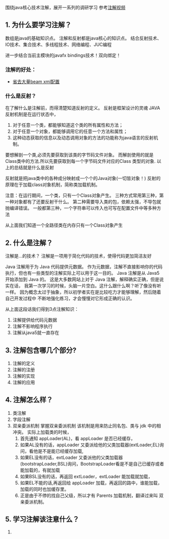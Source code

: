 
围绕java核心技术注解，展开一系列的调研学习
参考[注解视频][1]

## 1. 为什么要学习注解？

数组是java的基础知识点。
注解和反射都是java核心的知识点。
结合反射技术、IO技术、集合技术、多线程技术、网络编程、JUC编程

进一步结合当前主模块的javafx bindings技术！双向绑定！

### 注解的好处：
  - [省去大量beam xml配置][2]

### 什么是反射？
在了解什么是注解前，而得清楚知道反射的定义。
反射是框架设计的灵魂
JAVA反射机制是在运行状态中，
   1. 对于任意一个类，都能够知道这个类的所有属性和方法；
   2. 对于任意一个对象，都能够调用它的任意一个方法和属性； 
   3. 这种动态获取的信息以及动态调用对象的方法的功能称为java语言的反射机制。

要想解剖一个类,必须先要获取到该类的字节码文件对象。
而解剖使用的就是Class类中的方法.所以先要获取到每一个字节码文件对应的Class
类型的对象. 以上的总结就是什么是反射

反射就是把java类中的各种成分映射成一个个的Java对象(一切皆对象！)
反射的原理在于加载class对象机制，简称类加载机制。

注意：在运行期间，一个类，只有一个Class对象产生。
三种方式常用第三种，第一种对象都有了还要反射干什么。
第二种需要导入类的包，依赖太强，不导包就抛编译错误。
一般都第三种，一个字符串可以传入也可写在配置文件中等多种方法

从上面我们知道一个全路径类在内存只有一个Class对象产生

## 2. 什么是注解？

注解是...的技术？
注解是一项用于简化代码的技术，使得代码更加简洁友好

Java 注解用于为 Java 代码提供元数据。
作为元数据，注解不直接影响你的代码执行，但也有一些类型的注解实际上可以用于这一目的。
Java 注解是从 Java5 开始添加到 Java 的。
这是大多数网站上对于 Java 注解，解释确实正确，但是说实在话，
我第一次学习的时候，头脑一片空白。这什么跟什么啊？听了像没有听一样。
因为概念太过于抽象，所以初学者实在是比较吃力才能够理解，然后随着自己开发过程中
不断地强化练习，才会慢慢对它形成正确的认识。

从上面这段话我们得到3点注解知识：
1. 注解提供给代码元数据
2. 注解不影响程序执行
3. 注解从java5就一直存在



## 3. 注解包含哪几个部分?

1. 注解的定义
2. 注解的注册
3. 注解的实现
4. 注解的应用
## 4. 注解怎么样？

1. 类注解
2. 字段注解
3. 双亲委派机制
   掌握双亲委派机制
   该机制是用来防止同名包、类与 jdk 中的相冲突。
   实际上加载类的时候，
    1. 首先通知 appLoader(AL)，看 appLoader 是否已经缓存，
    2. 如果AL没有的话，appLoader 又委派给他的父类加载器(extLoader,EL)询问，看他是不是能已经缓存加载,
    3. 如果EL没有的话，extLoader 又委派他的父类加载器(bootstrapLoader,BSL)询问，BootstrapLoader看是不是自己已缓存或者能加载的，有就加载
    4. 如果BSL没有的话，再返回 extLoader，extLoader 能加载就加载，
    5. 如果EL不能的话,再返回给 appLoader 加载，再返回的路中，谁能加载，加载的同时也加缓存里。
    6. 正是由于不停的找自己父级，所以才有 Parents 加载机制，翻译过来叫 双亲委派机制。

## 5. 学习注解该注意什么？

1. 

[1]:https://www.bilibili.com/video/BV1p4411P7V3?from=search&seid=16112160230838977085 
[2]:https://blog.csdn.net/lishaoran369/article/details/74942407 
